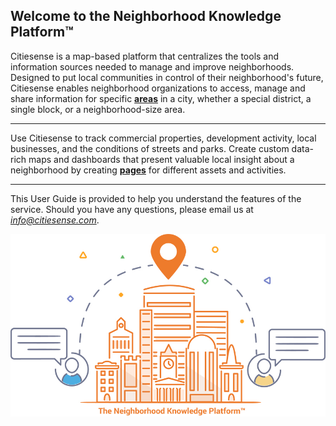 ## Welcome to the Neighborhood Knowledge Platform&trade; 

Citiesense is a map-based platform that centralizes the tools and information sources needed to manage and improve neighborhoods. Designed to put local communities in control of their neighborhood's future, Citiesense enables neighborhood organizations to access, manage and share information for specific [**areas**](https://www.citiesense.com/docs/pages/02-Areas.md) in a city, whether a special district, a single block, or a neighborhood-size area. 
______
Use Citiesense to track commercial properties, development activity, local businesses, and the conditions of streets and parks. Create custom data-rich maps and dashboards that present valuable local insight about a neighborhood by creating [**pages**](https://www.citiesense.com/docs/pages/05-Pages.md) for different assets and activities. 
______
This User Guide is provided to help you understand the features of the service. Should you have any questions, please email us at *info@citiesense.com*.

![alt text](https://github.com/citiesense/docs/blob/master/images/faq_welcome.jpg "Neighborhood Knowledge Platform")
